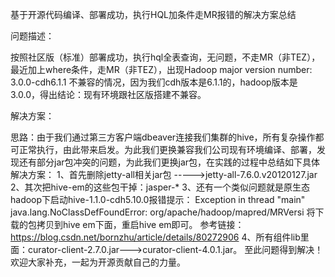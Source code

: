 基于开源代码编译、部署成功，执行HQL加条件走MR报错的解决方案总结 

问题描述：

按照社区版（标准）部署成功，执行hql全表查询，无问题，不走MR（非TEZ），最近加上where条件，走MR（非TEZ），出现Hadoop major version number: 3.0.0-cdh6.1.1 不兼容的情况，因为我们cdh版本是6.1.1的，hadoop版本是3.0.0，得出结论：现有环境跟社区版搭建不兼容。

解决方案：

思路：由于我们通过第三方客户端dbeaver连接我们集群的hive，所有复杂操作都可正常执行，由此带来启发。为此我们更换兼容我们公司现有环境编译、部署，发现还有部分jar包冲突的问题，为此我们更换jar包，在实践的过程中总结如下具体解决方案：
1、首先删除jetty-all相关jar包 ----->jetty-all-7.6.0.v20120127.jar
2、其次把hive-em的这些包干掉：jasper-*
3、还有一个类似问题就是原生态hadoop下启动hive-1.1.0-cdh5.10.0报错提示：
Exception in thread "main" java.lang.NoClassDefFoundError: org/apache/hadoop/mapred/MRVersi
将下载的包拷贝到hive em下面，重启hive em即可。
参考链接：https://blog.csdn.net/bornzhu/article/details/80272906
4、所有组件lib里面：curator-client-2.7.0.jar--->curator-client-4.0.1.jar。
至此问题得到解决！
欢迎大家补充，一起为开源贡献自己的力量。
